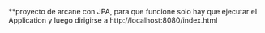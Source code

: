 **proyecto de arcane con JPA, para que funcione solo hay que ejecutar el Application y luego dirigirse a http://localhost:8080/index.html
